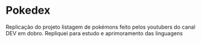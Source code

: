 # Pokedex
Replicação do projeto listagem de pokémons feito pelos youtubers do canal DEV em dobro. Repliquei para estudo e aprimoramento das linguagens
